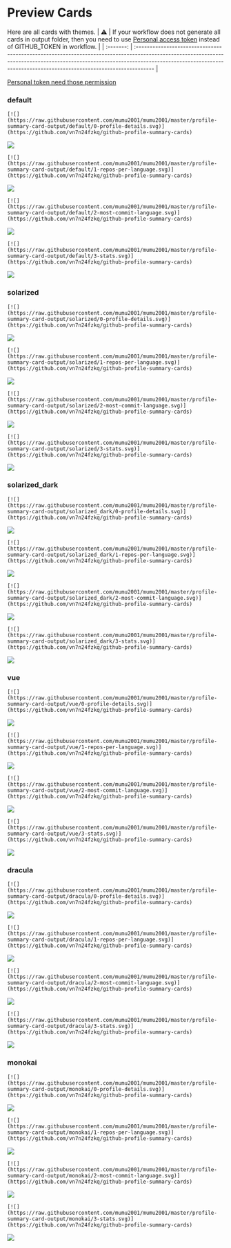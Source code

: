 
# Preview Cards

Here are all cards with themes.
| :warning: | If your workflow does not generate all cards in output folder, then you need to use [Personal access token](https://docs.github.com/en/actions/configuring-and-managing-workflows/creating-and-storing-encrypted-secrets) instead of GITHUB_TOKEN in workflow. |
| :-------: | :------------------------------------------------------------------------------------------------------------------------------------------------------------------------------------------------------------------------------------------------ |

[Personal token need those permission](https://github.com/vn7n24fzkq/github-profile-summary-cards/wiki/Personal-access-token-permissions)


### default


```
[![](https://raw.githubusercontent.com/mumu2001/mumu2001/master/profile-summary-card-output/default/0-profile-details.svg)](https://github.com/vn7n24fzkq/github-profile-summary-cards)
```
![](https://raw.githubusercontent.com/mumu2001/mumu2001/master/profile-summary-card-output/default/0-profile-details.svg)


```
[![](https://raw.githubusercontent.com/mumu2001/mumu2001/master/profile-summary-card-output/default/1-repos-per-language.svg)](https://github.com/vn7n24fzkq/github-profile-summary-cards)
```
![](https://raw.githubusercontent.com/mumu2001/mumu2001/master/profile-summary-card-output/default/1-repos-per-language.svg)


```
[![](https://raw.githubusercontent.com/mumu2001/mumu2001/master/profile-summary-card-output/default/2-most-commit-language.svg)](https://github.com/vn7n24fzkq/github-profile-summary-cards)
```
![](https://raw.githubusercontent.com/mumu2001/mumu2001/master/profile-summary-card-output/default/2-most-commit-language.svg)


```
[![](https://raw.githubusercontent.com/mumu2001/mumu2001/master/profile-summary-card-output/default/3-stats.svg)](https://github.com/vn7n24fzkq/github-profile-summary-cards)
```
![](https://raw.githubusercontent.com/mumu2001/mumu2001/master/profile-summary-card-output/default/3-stats.svg)


### solarized


```
[![](https://raw.githubusercontent.com/mumu2001/mumu2001/master/profile-summary-card-output/solarized/0-profile-details.svg)](https://github.com/vn7n24fzkq/github-profile-summary-cards)
```
![](https://raw.githubusercontent.com/mumu2001/mumu2001/master/profile-summary-card-output/solarized/0-profile-details.svg)


```
[![](https://raw.githubusercontent.com/mumu2001/mumu2001/master/profile-summary-card-output/solarized/1-repos-per-language.svg)](https://github.com/vn7n24fzkq/github-profile-summary-cards)
```
![](https://raw.githubusercontent.com/mumu2001/mumu2001/master/profile-summary-card-output/solarized/1-repos-per-language.svg)


```
[![](https://raw.githubusercontent.com/mumu2001/mumu2001/master/profile-summary-card-output/solarized/2-most-commit-language.svg)](https://github.com/vn7n24fzkq/github-profile-summary-cards)
```
![](https://raw.githubusercontent.com/mumu2001/mumu2001/master/profile-summary-card-output/solarized/2-most-commit-language.svg)


```
[![](https://raw.githubusercontent.com/mumu2001/mumu2001/master/profile-summary-card-output/solarized/3-stats.svg)](https://github.com/vn7n24fzkq/github-profile-summary-cards)
```
![](https://raw.githubusercontent.com/mumu2001/mumu2001/master/profile-summary-card-output/solarized/3-stats.svg)


### solarized_dark


```
[![](https://raw.githubusercontent.com/mumu2001/mumu2001/master/profile-summary-card-output/solarized_dark/0-profile-details.svg)](https://github.com/vn7n24fzkq/github-profile-summary-cards)
```
![](https://raw.githubusercontent.com/mumu2001/mumu2001/master/profile-summary-card-output/solarized_dark/0-profile-details.svg)


```
[![](https://raw.githubusercontent.com/mumu2001/mumu2001/master/profile-summary-card-output/solarized_dark/1-repos-per-language.svg)](https://github.com/vn7n24fzkq/github-profile-summary-cards)
```
![](https://raw.githubusercontent.com/mumu2001/mumu2001/master/profile-summary-card-output/solarized_dark/1-repos-per-language.svg)


```
[![](https://raw.githubusercontent.com/mumu2001/mumu2001/master/profile-summary-card-output/solarized_dark/2-most-commit-language.svg)](https://github.com/vn7n24fzkq/github-profile-summary-cards)
```
![](https://raw.githubusercontent.com/mumu2001/mumu2001/master/profile-summary-card-output/solarized_dark/2-most-commit-language.svg)


```
[![](https://raw.githubusercontent.com/mumu2001/mumu2001/master/profile-summary-card-output/solarized_dark/3-stats.svg)](https://github.com/vn7n24fzkq/github-profile-summary-cards)
```
![](https://raw.githubusercontent.com/mumu2001/mumu2001/master/profile-summary-card-output/solarized_dark/3-stats.svg)


### vue


```
[![](https://raw.githubusercontent.com/mumu2001/mumu2001/master/profile-summary-card-output/vue/0-profile-details.svg)](https://github.com/vn7n24fzkq/github-profile-summary-cards)
```
![](https://raw.githubusercontent.com/mumu2001/mumu2001/master/profile-summary-card-output/vue/0-profile-details.svg)


```
[![](https://raw.githubusercontent.com/mumu2001/mumu2001/master/profile-summary-card-output/vue/1-repos-per-language.svg)](https://github.com/vn7n24fzkq/github-profile-summary-cards)
```
![](https://raw.githubusercontent.com/mumu2001/mumu2001/master/profile-summary-card-output/vue/1-repos-per-language.svg)


```
[![](https://raw.githubusercontent.com/mumu2001/mumu2001/master/profile-summary-card-output/vue/2-most-commit-language.svg)](https://github.com/vn7n24fzkq/github-profile-summary-cards)
```
![](https://raw.githubusercontent.com/mumu2001/mumu2001/master/profile-summary-card-output/vue/2-most-commit-language.svg)


```
[![](https://raw.githubusercontent.com/mumu2001/mumu2001/master/profile-summary-card-output/vue/3-stats.svg)](https://github.com/vn7n24fzkq/github-profile-summary-cards)
```
![](https://raw.githubusercontent.com/mumu2001/mumu2001/master/profile-summary-card-output/vue/3-stats.svg)


### dracula


```
[![](https://raw.githubusercontent.com/mumu2001/mumu2001/master/profile-summary-card-output/dracula/0-profile-details.svg)](https://github.com/vn7n24fzkq/github-profile-summary-cards)
```
![](https://raw.githubusercontent.com/mumu2001/mumu2001/master/profile-summary-card-output/dracula/0-profile-details.svg)


```
[![](https://raw.githubusercontent.com/mumu2001/mumu2001/master/profile-summary-card-output/dracula/1-repos-per-language.svg)](https://github.com/vn7n24fzkq/github-profile-summary-cards)
```
![](https://raw.githubusercontent.com/mumu2001/mumu2001/master/profile-summary-card-output/dracula/1-repos-per-language.svg)


```
[![](https://raw.githubusercontent.com/mumu2001/mumu2001/master/profile-summary-card-output/dracula/2-most-commit-language.svg)](https://github.com/vn7n24fzkq/github-profile-summary-cards)
```
![](https://raw.githubusercontent.com/mumu2001/mumu2001/master/profile-summary-card-output/dracula/2-most-commit-language.svg)


```
[![](https://raw.githubusercontent.com/mumu2001/mumu2001/master/profile-summary-card-output/dracula/3-stats.svg)](https://github.com/vn7n24fzkq/github-profile-summary-cards)
```
![](https://raw.githubusercontent.com/mumu2001/mumu2001/master/profile-summary-card-output/dracula/3-stats.svg)


### monokai


```
[![](https://raw.githubusercontent.com/mumu2001/mumu2001/master/profile-summary-card-output/monokai/0-profile-details.svg)](https://github.com/vn7n24fzkq/github-profile-summary-cards)
```
![](https://raw.githubusercontent.com/mumu2001/mumu2001/master/profile-summary-card-output/monokai/0-profile-details.svg)


```
[![](https://raw.githubusercontent.com/mumu2001/mumu2001/master/profile-summary-card-output/monokai/1-repos-per-language.svg)](https://github.com/vn7n24fzkq/github-profile-summary-cards)
```
![](https://raw.githubusercontent.com/mumu2001/mumu2001/master/profile-summary-card-output/monokai/1-repos-per-language.svg)


```
[![](https://raw.githubusercontent.com/mumu2001/mumu2001/master/profile-summary-card-output/monokai/2-most-commit-language.svg)](https://github.com/vn7n24fzkq/github-profile-summary-cards)
```
![](https://raw.githubusercontent.com/mumu2001/mumu2001/master/profile-summary-card-output/monokai/2-most-commit-language.svg)


```
[![](https://raw.githubusercontent.com/mumu2001/mumu2001/master/profile-summary-card-output/monokai/3-stats.svg)](https://github.com/vn7n24fzkq/github-profile-summary-cards)
```
![](https://raw.githubusercontent.com/mumu2001/mumu2001/master/profile-summary-card-output/monokai/3-stats.svg)

